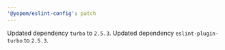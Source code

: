 ```yaml
---
'@yopem/eslint-config': patch
---
```


Updated dependency `turbo` to `2.5.3`.
Updated dependency `eslint-plugin-turbo` to `2.5.3`.
